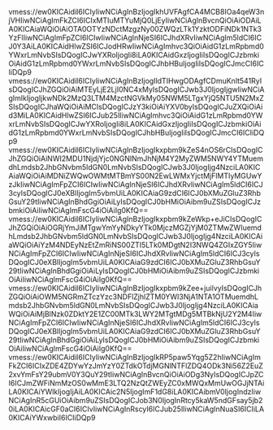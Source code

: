 vmess://ew0KICAidiI6ICIyIiwNCiAgInBzIjogIkhUVFAgfCA4MCB8IOa4qeW3njVHIiwNCiAgImFkZCI6ICIxMTIuMTYuMjQ0LjEyIiwNCiAgInBvcnQiOiAiODAiLA0KICAiaWQiOiAiOTA0OTYzNDctMzgzNy00ZWQzLTk1YzktODFiNDk1NTk3YzFlIiwNCiAgImFpZCI6ICIwIiwNCiAgInNjeSI6ICJhdXRvIiwNCiAgIm5ldCI6ICJ0Y3AiLA0KICAidHlwZSI6ICJodHRwIiwNCiAgImhvc3QiOiAidG1zLmRpbmd0YWxrLmNvbSIsDQogICJwYXRoIjogIi8iLA0KICAidGxzIjogIiIsDQogICJzbmkiOiAidG1zLmRpbmd0YWxrLmNvbSIsDQogICJhbHBuIjogIiIsDQogICJmcCI6ICIiDQp9
vmess://ew0KICAidiI6ICIyIiwNCiAgInBzIjogIldTIHwgODAgfCDmuKnlt541RyIsDQogICJhZGQiOiAiMTEyLjE2LjI0NC4xMyIsDQogICJwb3J0IjogIjgwIiwNCiAgImlkIjogIjkwNDk2MzQ3LTM4MzctNGVkMy05NWM5LTgxYjQ5NTU5N2MxZSIsDQogICJhaWQiOiAiMCIsDQogICJzY3kiOiAiYXV0byIsDQogICJuZXQiOiAid3MiLA0KICAidHlwZSI6ICJub25lIiwNCiAgImhvc3QiOiAidG1zLmRpbmd0YWxrLmNvbSIsDQogICJwYXRoIjogIi8iLA0KICAidGxzIjogIiIsDQogICJzbmkiOiAidG1zLmRpbmd0YWxrLmNvbSIsDQogICJhbHBuIjogIiIsDQogICJmcCI6ICIiDQp9
vmess://ew0KICAidiI6ICIyIiwNCiAgInBzIjogIkxpbm9kZeS4nOS6rCIsDQogICJhZGQiOiAiNWI2MDU1NjdjYjc0NGNlNmJhNjM4Y2MyZWM5NWY4YTMuemdhLmdsb2JhbGNvbm5ldGN0LmNvbSIsDQogICJwb3J0IjogIjg4NzciLA0KICAiaWQiOiAiMDNiZWQwOWMtMTBmYS00N2EwLWMxYjctMjFlMTIyMGUwYzJkIiwNCiAgImFpZCI6ICIwIiwNCiAgInNjeSI6ICJhdXRvIiwNCiAgIm5ldCI6ICJ3cyIsDQogICJ0eXBlIjogIm5vbmUiLA0KICAiaG9zdCI6ICJ0bXMuZGluZ3RhbGsuY29tIiwNCiAgInBhdGgiOiAiLyIsDQogICJ0bHMiOiAibm9uZSIsDQogICJzbmkiOiAiIiwNCiAgImFscG4iOiAiIg0KfQ==
vmess://ew0KICAidiI6ICIyIiwNCiAgInBzIjogIkxpbm9kZeWkp+eJiCIsDQogICJhZGQiOiAiOGRjYmJiMTgwYmYyNDkyYTk0MjczMGZjYjM0ZTMwZWIuemdhLmdsb2JhbGNvbm5ldGN0LmNvbSIsDQogICJwb3J0IjogIjg4NzciLA0KICAiaWQiOiAiYzM4NDEyNzEtZmRiNS00ZTI5LTk0MDgtN2I3NWQ4ZGIxZGY5IiwNCiAgImFpZCI6ICIwIiwNCiAgInNjeSI6ICJhdXRvIiwNCiAgIm5ldCI6ICJ3cyIsDQogICJ0eXBlIjogIm5vbmUiLA0KICAiaG9zdCI6ICJ0bXMuZGluZ3RhbGsuY29tIiwNCiAgInBhdGgiOiAiLyIsDQogICJ0bHMiOiAibm9uZSIsDQogICJzbmkiOiAiIiwNCiAgImFscG4iOiAiIg0KfQ==
vmess://ew0KICAidiI6ICIyIiwNCiAgInBzIjogIkxpbm9kZee+juilvyIsDQogICJhZGQiOiAiOWM5NGRmZTczYzc3NDFlZjhlZTM0YWI3NjA1NTA1OTMuemdhLmdsb2JhbGNvbm5ldGN0LmNvbSIsDQogICJwb3J0IjogIjg4NzciLA0KICAiaWQiOiAiMjBlNzk0ZDktY2E1ZC00MTk3LWY2MTgtMDg5MTBkNjU2Y2M4IiwNCiAgImFpZCI6ICIwIiwNCiAgInNjeSI6ICJhdXRvIiwNCiAgIm5ldCI6ICJ3cyIsDQogICJ0eXBlIjogIm5vbmUiLA0KICAiaG9zdCI6ICJ0bXMuZGluZ3RhbGsuY29tIiwNCiAgInBhdGgiOiAiLyIsDQogICJ0bHMiOiAibm9uZSIsDQogICJzbmkiOiAiIiwNCiAgImFscG4iOiAiIg0KfQ==
vmess://ew0KICAidiI6ICIyIiwNCiAgInBzIjogIkRP5paw5Yqg5Z2hIiwNCiAgImFkZCI6ICIxZDE4ZDYwYzJmYzY0ZTdkOTdjMGNlNTFlZDQ4ODk3Ni56Z2EuZ2xvYmFsY29ubmV0Y3QuY29tIiwNCiAgInBvcnQiOiAiODg3NyIsDQogICJpZCI6ICJmZWFiNmMzOS0wMmE3LTQ2NzQtZWEyZC0xMWQxMmUwOGJjNTAiLA0KICAiYWlkIjogIjAiLA0KICAic2N5IjogImF1dG8iLA0KICAibmV0IjogIndzIiwNCiAgInR5cGUiOiAibm9uZSIsDQogICJob3N0IjogInRtcy5kaW5ndGFsay5jb20iLA0KICAicGF0aCI6ICIvIiwNCiAgInRscyI6ICJub25lIiwNCiAgInNuaSI6ICIiLA0KICAiYWxwbiI6ICIiDQp9
